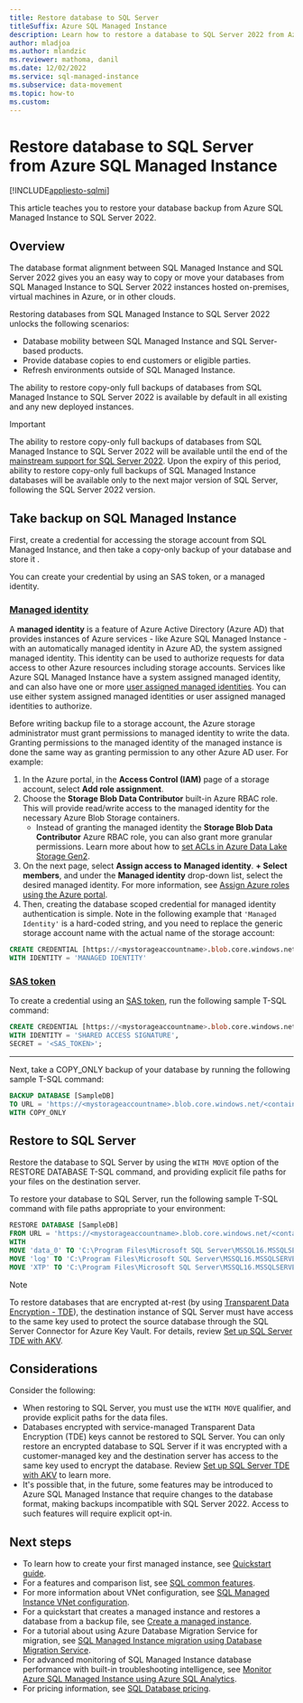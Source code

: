 ```yaml
---
title: Restore database to SQL Server
titleSuffix: Azure SQL Managed Instance
description: Learn how to restore a database to SQL Server 2022 from Azure SQL Managed Instance
author: mladjoa
ms.author: mlandzic
ms.reviewer: mathoma, danil
ms.date: 12/02/2022
ms.service: sql-managed-instance
ms.subservice: data-movement
ms.topic: how-to
ms.custom: 
---
```

# Restore database to SQL Server from Azure SQL Managed Instance

[!INCLUDE[appliesto-sqlmi](../includes/appliesto-sqlmi.md)]

This article teaches you to restore your database backup from Azure SQL Managed Instance to SQL Server 2022. 

## Overview

The database format alignment between SQL Managed Instance and SQL Server 2022 gives you an easy way to copy or move your databases from SQL Managed Instance to SQL Server 2022 instances hosted on-premises, virtual machines in Azure, or in other clouds. 

Restoring databases from SQL Managed Instance to SQL Server 2022 unlocks the following scenarios:

- Database mobility between SQL Managed Instance and SQL Server-based products.
- Provide database copies to end customers or eligible parties. 
- Refresh environments outside of SQL Managed Instance.

The ability to restore copy-only full backups of databases from SQL Managed Instance to SQL Server 2022 is available by default in all existing and any new deployed instances.

> [!IMPORTANT]
> The ability to restore copy-only full backups of databases from SQL Managed Instance to SQL Server 2022 will be available until the end of the [mainstream support for SQL Server 2022](/lifecycle/products/sql-server-2022). Upon the expiry of this period, ability to restore copy-only full backups of SQL Managed Instance databases will be available only to the next major version of SQL Server, following the SQL Server 2022 version.

## Take backup on SQL Managed Instance

First, create a credential for accessing the storage account from SQL Managed Instance, and then take a copy-only backup of your database and store it . 

You can create your credential by using an SAS token, or a managed identity. 

### [Managed identity](#tab/managed-identity)

A **managed identity** is a feature of Azure Active Directory (Azure AD) that provides instances of Azure services - like Azure SQL Managed Instance - with an automatically managed identity in Azure AD, the system assigned managed identity. This identity can be used to authorize requests for data access to other Azure resources including storage accounts. Services like Azure SQL Managed Instance have a system assigned managed identity, and can also have one or more [user assigned managed identities](authentication-azure-ad-user-assigned-managed-identity-create-managed-instance.md). You can use either system assigned managed identities or user assigned managed identities to authorize.

Before writing backup file to a storage account, the Azure storage administrator must grant permissions to managed identity to write the data. Granting permissions to the managed identity of the managed instance is done the same way as granting permission to any other Azure AD user. For example:

1. In the Azure portal, in the **Access Control (IAM)** page of a storage account, select **Add role assignment**.  
1. Choose the **Storage Blob Data Contributor** built-in Azure RBAC role. This will provide read/write access to the managed identity for the necessary Azure Blob Storage containers.
    - Instead of granting the managed identity the **Storage Blob Data Contributor** Azure RBAC role, you can also grant more granular permissions. Learn more about how to [set ACLs in Azure Data Lake Storage Gen2](/azure/storage/blobs/data-lake-storage-explorer-acl).
1. On the next page, select **Assign access to** **Managed identity**. **+ Select members**, and under the **Managed identity** drop-down list, select the desired managed identity. For more information, see [Assign Azure roles using the Azure portal](/azure/role-based-access-control/role-assignments-portal).
1. Then, creating the database scoped credential for managed identity authentication is simple. Note in the following example that `'Managed Identity'` is a hard-coded string, and you need to replace the generic storage account name with the actual name of the storage account: 

```sql
CREATE CREDENTIAL [https://<mystorageaccountname>.blob.core.windows.net/<containername>] 
WITH IDENTITY = 'MANAGED IDENTITY'
```

### [SAS token](#tab/sas-token)

To create a credential using an [SAS token](/sql/relational-databases/tutorial-use-azure-blob-storage-service-with-sql-server-2016), run the following sample T-SQL command: 

```sql
CREATE CREDENTIAL [https://<mystorageaccountname>.blob.core.windows.net/<containername>] 
WITH IDENTITY = 'SHARED ACCESS SIGNATURE',  
SECRET = '<SAS_TOKEN>';  
```

---

Next, take a COPY_ONLY backup of your database by running the following sample T-SQL command: 


```sql 
BACKUP DATABASE [SampleDB]
TO URL = 'https://<mystorageaccountname>.blob.core.windows.net/<containername>/SampleDB.bak'
WITH COPY_ONLY
```


## Restore to SQL Server

Restore the database to SQL Server by using the `WITH MOVE` option of the RESTORE DATABASE T-SQL command, and providing explicit file paths for your files on the destination server.

To restore your database to SQL Server, run the following sample T-SQL command with file paths appropriate to your environment: 

```sql
RESTORE DATABASE [SampleDB]
FROM URL = 'https://<mystorageaccountname>.blob.core.windows.net/<containername>/SampleDB.bak'
WITH
MOVE 'data_0' TO 'C:\Program Files\Microsoft SQL Server\MSSQL16.MSSQLSERVER\MSSQL\DATA\SampleDB_data_0.mdf',
MOVE 'log' TO 'C:\Program Files\Microsoft SQL Server\MSSQL16.MSSQLSERVER\MSSQL\DATA\SampleDBlog.ldf',
MOVE 'XTP' TO 'C:\Program Files\Microsoft SQL Server\MSSQL16.MSSQLSERVER\MSSQL\DATA\SampleDB_xtp.xtp'
```

> [!NOTE]
> To restore databases that are encrypted at-rest (by using [Transparent Data Encryption - TDE](../database/transparent-data-encryption-tde-overview.md)), the destination instance of SQL Server must have access to the same key used to protect the source database through the SQL Server Connector for Azure Key Vault. For details, review [Set up SQL Server TDE with AKV](/sql/relational-databases/security/encryption/setup-steps-for-extensible-key-management-using-the-azure-key-vault).

## Considerations

Consider the following:

- When restoring to SQL Server, you must use the `WITH MOVE` qualifier, and provide explicit paths for the data files. 
- Databases encrypted with service-managed Transparent Data Encryption (TDE) keys cannot be restored to SQL Server. You can only restore an encrypted database to SQL Server if it was encrypted with a customer-managed key and the destination server has access to the same key used to encrypt the database. Review [Set up SQL Server TDE with AKV](/sql/relational-databases/security/encryption/setup-steps-for-extensible-key-management-using-the-azure-key-vault) to learn more. 
- It's possible that, in the future, some features may be introduced to Azure SQL Managed Instance that require changes to the database format, making backups incompatible with SQL Server 2022. Access to such features will require explicit opt-in. 

## Next steps

- To learn how to create your first managed instance, see [Quickstart guide](instance-create-quickstart.md).
- For a features and comparison list, see [SQL common features](../database/features-comparison.md).
- For more information about VNet configuration, see [SQL Managed Instance VNet configuration](connectivity-architecture-overview.md).
- For a quickstart that creates a managed instance and restores a database from a backup file, see [Create a managed instance](instance-create-quickstart.md).
- For a tutorial about using Azure Database Migration Service for migration, see [SQL Managed Instance migration using Database Migration Service](/azure/dms/tutorial-sql-server-to-managed-instance).
- For advanced monitoring of SQL Managed Instance database performance with built-in troubleshooting intelligence, see [Monitor Azure SQL Managed Instance using Azure SQL Analytics](/azure/azure-monitor/insights/azure-sql).
- For pricing information, see [SQL Database pricing](https://azure.microsoft.com/pricing/details/sql-database/managed/).
